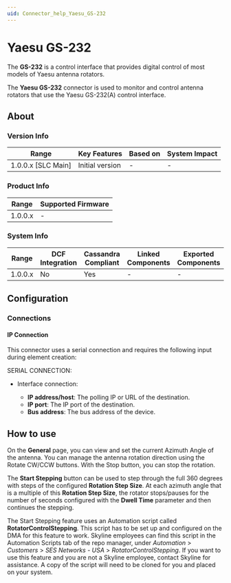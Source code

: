 ```yaml
---
uid: Connector_help_Yaesu_GS-232
---
```


# Yaesu GS-232

The **GS-232** is a control interface that provides digital control of most models of Yaesu antenna rotators.

The **Yaesu GS-232** connector is used to monitor and control antenna rotators that use the Yaesu GS-232(A) control interface.

## About

### Version Info

| Range                | Key Features     | Based on     | System Impact     |
|----------------------|------------------|--------------|-------------------|
| 1.0.0.x [SLC Main]   | Initial version  | -            | -                 |

### Product Info

| Range     | Supported Firmware     |
|-----------|------------------------|
| 1.0.0.x   | -                      |

### System Info

| Range     | DCF Integration     | Cassandra Compliant     | Linked Components     | Exported Components     |
|-----------|---------------------|-------------------------|-----------------------|-------------------------|
| 1.0.0.x   | No                  | Yes                     | -                     | -                       |

## Configuration

### Connections

#### IP Connection

This connector uses a serial connection and requires the following input during element creation:

SERIAL CONNECTION:

- Interface connection:

  - **IP address/host**: The polling IP or URL of the destination.
  - **IP port**: The IP port of the destination.
  - **Bus address**: The bus address of the device.

## How to use

On the **General** page, you can view and set the current Azimuth Angle of the antenna. You can manage the antenna rotation direction using the Rotate CW/CCW buttons. With the Stop button, you can stop the rotation.

The **Start Stepping** button can be used to step through the full 360 degrees with steps of the configured **Rotation Step Size**. At each azimuth angle that is a multiple of this **Rotation Step Size**, the rotator stops/pauses for the number of seconds configured with the **Dwell Time** parameter and then continues the stepping.

The Start Stepping feature uses an Automation script called **RotatorControlStepping**. This script has to be set up and configured on the DMA for this feature to work. Skyline employees can find this script in the Automation Scripts tab of the repo manager, under *Automation* \> *Customers* \> *SES Networks - USA* \> *RotatorControlStepping*. If you want to use this feature and you are not a Skyline employee, contact Skyline for assistance. A copy of the script will need to be cloned for you and placed on your system.

